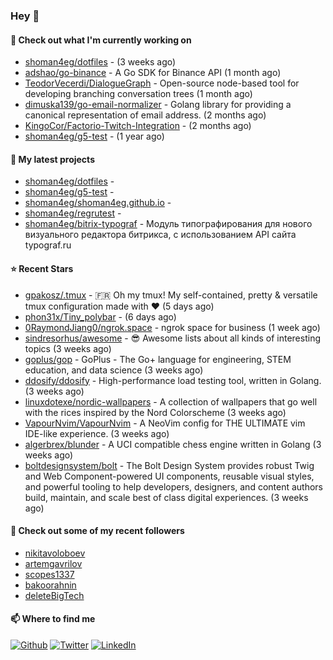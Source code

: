 ### Hey 👋

#### 👷 Check out what I'm currently working on

- [shoman4eg/dotfiles](https://github.com/shoman4eg/dotfiles) -  (3 weeks ago)
- [adshao/go-binance](https://github.com/adshao/go-binance) - A Go SDK for Binance API (1 month ago)
- [TeodorVecerdi/DialogueGraph](https://github.com/TeodorVecerdi/DialogueGraph) - Open-source node-based tool for developing branching conversation trees (1 month ago)
- [dimuska139/go-email-normalizer](https://github.com/dimuska139/go-email-normalizer) - Golang library for providing a canonical representation of email address. (2 months ago)
- [KingoCor/Factorio-Twitch-Integration](https://github.com/KingoCor/Factorio-Twitch-Integration) -  (2 months ago)
- [shoman4eg/g5-test](https://github.com/shoman4eg/g5-test) -  (1 year ago)

#### 🌱 My latest projects

- [shoman4eg/dotfiles](https://github.com/shoman4eg/dotfiles) - 
- [shoman4eg/g5-test](https://github.com/shoman4eg/g5-test) - 
- [shoman4eg/shoman4eg.github.io](https://github.com/shoman4eg/shoman4eg.github.io) - 
- [shoman4eg/regrutest](https://github.com/shoman4eg/regrutest) - 
- [shoman4eg/bitrix-typograf](https://github.com/shoman4eg/bitrix-typograf) - Модуль типографирования для нового визуального редактора битрикса, с использованием API сайта typograf.ru

#### ⭐ Recent Stars

- [gpakosz/.tmux](https://github.com/gpakosz/.tmux) - 🇫🇷 Oh my tmux! My self-contained, pretty &amp; versatile tmux configuration made with ❤️ (5 days ago)
- [phon31x/Tiny_polybar](https://github.com/phon31x/Tiny_polybar) -  (6 days ago)
- [0RaymondJiang0/ngrok.space](https://github.com/0RaymondJiang0/ngrok.space) - ngrok space for business (1 week ago)
- [sindresorhus/awesome](https://github.com/sindresorhus/awesome) - 😎 Awesome lists about all kinds of interesting topics (3 weeks ago)
- [goplus/gop](https://github.com/goplus/gop) - GoPlus - The Go&#43; language for engineering, STEM education, and data science (3 weeks ago)
- [ddosify/ddosify](https://github.com/ddosify/ddosify) - High-performance load testing tool, written in Golang. (3 weeks ago)
- [linuxdotexe/nordic-wallpapers](https://github.com/linuxdotexe/nordic-wallpapers) - A collection of wallpapers that go well with the rices inspired by the Nord Colorscheme (3 weeks ago)
- [VapourNvim/VapourNvim](https://github.com/VapourNvim/VapourNvim) - A NeoVim config for THE ULTIMATE vim IDE-like experience. (3 weeks ago)
- [algerbrex/blunder](https://github.com/algerbrex/blunder) - A UCI compatible chess engine written in Golang (3 weeks ago)
- [boltdesignsystem/bolt](https://github.com/boltdesignsystem/bolt) - The Bolt Design System provides robust Twig and Web Component-powered UI components, reusable visual styles, and powerful tooling to help developers, designers, and content authors build, maintain, and scale best of class digital experiences. (3 weeks ago)

#### 👯 Check out some of my recent followers

- [nikitavoloboev](https://github.com/nikitavoloboev)
- [artemgavrilov](https://github.com/artemgavrilov)
- [scopes1337](https://github.com/scopes1337)
- [bakoorahnin](https://github.com/bakoorahnin)
- [deleteBigTech](https://github.com/deleteBigTech)


#### 📫 Where to find me
<p>
<a href="https://github.com/shoman4eg" target="_blank"><img alt="Github" src="https://img.shields.io/badge/GitHub-%2312100E.svg?&style=for-the-badge&logo=Github&logoColor=white" /></a>
<a href="https://twitter.com/shoman4eg" target="_blank"><img alt="Twitter" src="https://img.shields.io/badge/twitter-%231DA1F2.svg?&style=for-the-badge&logo=twitter&logoColor=white" /></a>
<a href="https://www.linkedin.com/in/artemdubinin/" target="_blank"><img alt="LinkedIn" src="https://img.shields.io/badge/linkedin-%230077B5.svg?&style=for-the-badge&logo=linkedin&logoColor=white" /></a>
</p>
